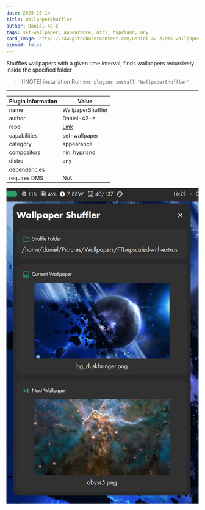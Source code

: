```yaml
---
date: 2025-10-14
title: WallpaperShuffler
author: Daniel-42-z
tags: set-wallpaper, appearance, niri, hyprland, any
card_image: https://raw.githubusercontent.com/Daniel-42-z/dms-wallpaper-shuffler/refs/heads/main/screenshot.png
pinned: false
---
```


Shuffles wallpapers with a given time interval, finds wallpapers recursively inside the specified folder


> [!NOTE] installation
> Run `dms plugins install "WallpaperShuffler"`

---

| Plugin Information                 | Value                                         |
| ---------------------------------- | --------------------------------------------- |
| name                               | WallpaperShuffler                          |
| author                             | Daniel-42-z      |
| repo                               | [Link](https://github.com/Daniel-42-z/dms-wallpaper-shuffler)             |
| capabilities                       | set-wallpaper   |
| category                           | appearance     |
| compositors                        | niri, hyprland    |
| distro                             | any         |
| dependencies                       |    |
| requires DMS                       | N/A           |


![WallpaperShuffler Screenshot](https://raw.githubusercontent.com/Daniel-42-z/dms-wallpaper-shuffler/refs/heads/main/screenshot.png)

<!-- README not found for https://github.com/Daniel-42-z/dms-wallpaper-shuffler -->

